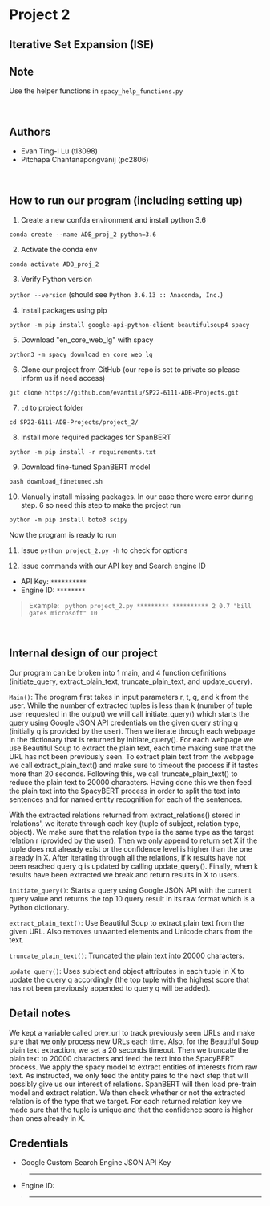 # Project 2
##  Iterative Set Expansion (ISE)

## Note
Use the helper functions in `spacy_help_functions.py` 

&nbsp;
## Authors
* Evan Ting-I Lu (tl3098)
* Pitchapa Chantanapongvanij (pc2806) 


&nbsp;

## How to run our program (including setting up)

1. Create a new confda environment and install python 3.6 &nbsp;

`conda create --name ADB_proj_2 python=3.6`

2. Activate the conda env &nbsp;

`conda activate ADB_proj_2`

3. Verify Python version &nbsp;

`python --version` (should see `Python 3.6.13 :: Anaconda, Inc.`)

4. Install packages using pip &nbsp;

`python -m pip install google-api-python-client beautifulsoup4 spacy`

5. Download "en_core_web_lg" with spacy &nbsp;

`python3 -m spacy download en_core_web_lg`

6. Clone our project from GitHub (our repo is set to private so please inform us if need access) &nbsp;

`git clone https://github.com/evantilu/SP22-6111-ADB-Projects.git`

7. `cd` to project folder &nbsp;

`cd SP22-6111-ADB-Projects/project_2/`

8. Install more required packages for SpanBERT &nbsp;

`python -m pip install -r requirements.txt`

9. Download fine-tuned SpanBERT model &nbsp;

`bash download_finetuned.sh`

10. Manually install missing packages. In our case there were error during step. 6 so need this step to make the project run &nbsp;

`python -m pip install boto3 scipy`

Now the program is ready to run

11. Issue `python project_2.py -h` to check for options

12. Issue commands with our API key and Search engine ID
- API Key: `**********`
- Engine ID: `********`

> Example:
` python project_2.py ********* ********** 2 0.7 "bill gates microsoft" 10`

&nbsp;


## Internal design of our project
Our program can be broken into 1 main, and 4 function definitions (initiate_query, extract_plain_text, truncate_plain_text, and update_query).

`Main()`:
The program first takes in input parameters r, t, q, and k from the user. While the number of extracted tuples is less than k (number of tuple user requested in the output) we will call initiate_query() which starts the query using Google JSON API credentials on the given query string q (initially q is provided by the user). Then we iterate through each webpage in the dictionary that is returned by initiate_query(). For each webpage we use Beautiful Soup to extract the plain text, each time making sure that the URL has not been previously seen. To extract plain text from the webpage we call extract_plain_text() and make sure to timeout the process if it tastes more than 20 seconds. Following this, we call truncate_plain_text() to reduce the plain text to 20000 characters. Having done this we then feed the plain text into the SpacyBERT process in order to split the text into sentences and for named entity recognition for each of the sentences. 

With the extracted relations returned from extract_relations() stored in 'relations', we iterate through each key (tuple of subject, relation type, object). We make sure that the relation type is the same type as the target relation r (provided by the user). Then we only append to return set X if the tuple does not already exist or the confidence level is higher than the one already in X. After iterating through all the relations, if k results have not been reached query q is updated by calling update_query(). Finally, when k results have been extracted we break and return results in X to users.

`initiate_query()`: 
Starts a query using Google JSON API with the current query value and returns the top 10 query result in its raw format which is a Python dictionary.

`extract_plain_text()`:
Use Beautiful Soup to extract plain text from the given URL. Also removes unwanted elements and Unicode chars from the text. 

`truncate_plain_text()`:
Truncated the plain text into 20000 characters. 

`update_query()`:
Uses subject and object attributes in each tuple in X to update the query q accordingly (the top tuple with the highest score that has not been previously appended to query q will be added).

## Detail notes
We kept a variable called prev_url to track previously seen URLs and make sure that we only process new URLs each time. Also, for the Beautiful Soup plain text extraction, we set a 20 seconds timeout. Then we truncate the plain text to 20000 characters and feed the text into the SpacyBERT process. We apply the spacy model to extract entities of interests from raw text. As instructed, we only feed the entity pairs to the next step that will possibly give us our interest of relations. SpanBERT will then load pre-train model and extract relation. We then check whether or not the extracted relation is of the type that we target. For each returned relation key we made sure that the tuple is unique and that the confidence score is higher than ones already in X. 


## Credentials
* Google Custom Search Engine JSON API Key
>****
* Engine ID: 
>****

&nbsp;
